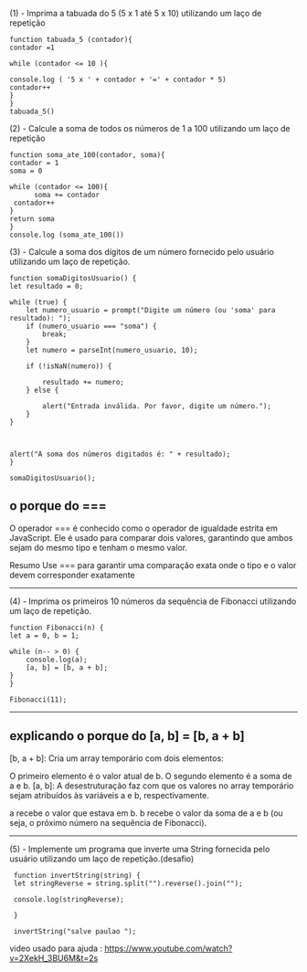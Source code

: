 (1) - Imprima a tabuada do 5 (5 x 1 até 5 x 10) utilizando um laço de repetição

    function tabuada_5 (contador){
    contador =1

    while (contador <= 10 ){
 
    console.log ( '5 x ' + contador + '=' + contador * 5)
    contador++
    }
    } 
    tabuada_5()

(2) - Calcule a soma de todos os números de 1 a 100 utilizando um laço de repetição

    function soma_ate_100(contador, soma){
    contador = 1 
    soma = 0 
   
    while (contador <= 100){
          soma += contador
     contador++
    }
    return soma
    }
    console.log (soma_ate_100())


(3) - Calcule a soma dos dígitos de um número fornecido pelo usuário utilizando um laço de repetição.

    function somaDigitosUsuario() {
    let resultado = 0;

    while (true) {
        let numero_usuario = prompt("Digite um número (ou 'soma' para resultado): ");
        if (numero_usuario === "soma") {
            break;
        }
        let numero = parseInt(numero_usuario, 10);
        
        if (!isNaN(numero)) {
           
            resultado += numero;
        } else {
           
            alert("Entrada inválida. Por favor, digite um número.");
        }
    }

    
    
    alert("A soma dos números digitados é: " + resultado);
    }

    somaDigitosUsuario();

## o porque do ===

O operador === é conhecido como o operador de igualdade estrita em JavaScript. Ele é usado para comparar dois valores, garantindo que ambos sejam do mesmo tipo e tenham o mesmo valor.

Resumo
Use === para garantir uma comparação exata onde o tipo e o valor devem corresponder exatamente

-------------------------------------------------------------------------------------------------------------------------------------------------
(4) - Imprima os primeiros 10 números da sequência de Fibonacci utilizando um laço de repetição.


    function Fibonacci(n) {
    let a = 0, b = 1;
    
    while (n-- > 0) {
        console.log(a); 
        [a, b] = [b, a + b]; 
    }
    }

    Fibonacci(11);

-------------------------------------------------------------------------------------------------------------------------------------------------
## explicando o porque do [a, b] = [b, a + b]

[b, a + b]: Cria um array temporário com dois elementos:

O primeiro elemento é o valor atual de b.
O segundo elemento é a soma de a e b.
[a, b]: A desestruturação faz com que os valores no array temporário sejam atribuídos às variáveis a e b, respectivamente.

a recebe o valor que estava em b.
b recebe o valor da soma de a e b (ou seja, o próximo número na sequência de Fibonacci).

-------------------------------------------------------------------------------------------------------------------------------------------------
(5) - Implemente um programa que inverte uma String fornecida pelo usuário utilizando um laço de repetição.(desafio)

     function invertString(string) {
     let stringReverse = string.split("").reverse().join("");
  
     console.log(stringReverse);
  
     }

     invertString("salve paulao ");

video usado para ajuda : https://www.youtube.com/watch?v=2XekH_3BU6M&t=2s
